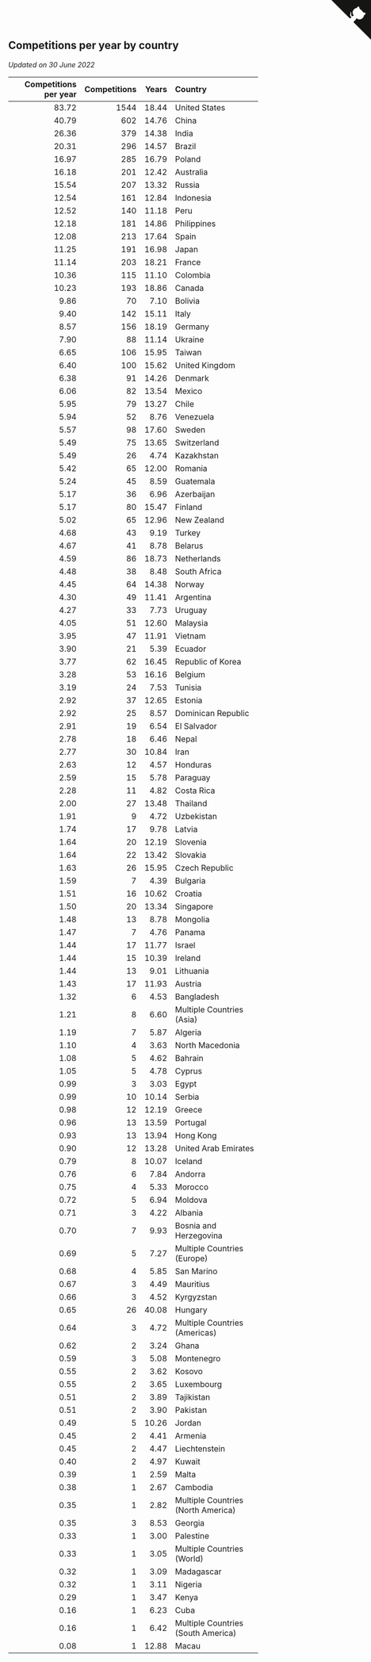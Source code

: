 ## Competitions per year by country

*Updated on 30 June 2022*

| Competitions per year | Competitions | Years | Country |
| ---: | ---: | ---: | :--- |
| 83.72 | 1544 | 18.44 | United States |
| 40.79 | 602 | 14.76 | China |
| 26.36 | 379 | 14.38 | India |
| 20.31 | 296 | 14.57 | Brazil |
| 16.97 | 285 | 16.79 | Poland |
| 16.18 | 201 | 12.42 | Australia |
| 15.54 | 207 | 13.32 | Russia |
| 12.54 | 161 | 12.84 | Indonesia |
| 12.52 | 140 | 11.18 | Peru |
| 12.18 | 181 | 14.86 | Philippines |
| 12.08 | 213 | 17.64 | Spain |
| 11.25 | 191 | 16.98 | Japan |
| 11.14 | 203 | 18.21 | France |
| 10.36 | 115 | 11.10 | Colombia |
| 10.23 | 193 | 18.86 | Canada |
| 9.86 | 70 | 7.10 | Bolivia |
| 9.40 | 142 | 15.11 | Italy |
| 8.57 | 156 | 18.19 | Germany |
| 7.90 | 88 | 11.14 | Ukraine |
| 6.65 | 106 | 15.95 | Taiwan |
| 6.40 | 100 | 15.62 | United Kingdom |
| 6.38 | 91 | 14.26 | Denmark |
| 6.06 | 82 | 13.54 | Mexico |
| 5.95 | 79 | 13.27 | Chile |
| 5.94 | 52 | 8.76 | Venezuela |
| 5.57 | 98 | 17.60 | Sweden |
| 5.49 | 75 | 13.65 | Switzerland |
| 5.49 | 26 | 4.74 | Kazakhstan |
| 5.42 | 65 | 12.00 | Romania |
| 5.24 | 45 | 8.59 | Guatemala |
| 5.17 | 36 | 6.96 | Azerbaijan |
| 5.17 | 80 | 15.47 | Finland |
| 5.02 | 65 | 12.96 | New Zealand |
| 4.68 | 43 | 9.19 | Turkey |
| 4.67 | 41 | 8.78 | Belarus |
| 4.59 | 86 | 18.73 | Netherlands |
| 4.48 | 38 | 8.48 | South Africa |
| 4.45 | 64 | 14.38 | Norway |
| 4.30 | 49 | 11.41 | Argentina |
| 4.27 | 33 | 7.73 | Uruguay |
| 4.05 | 51 | 12.60 | Malaysia |
| 3.95 | 47 | 11.91 | Vietnam |
| 3.90 | 21 | 5.39 | Ecuador |
| 3.77 | 62 | 16.45 | Republic of Korea |
| 3.28 | 53 | 16.16 | Belgium |
| 3.19 | 24 | 7.53 | Tunisia |
| 2.92 | 37 | 12.65 | Estonia |
| 2.92 | 25 | 8.57 | Dominican Republic |
| 2.91 | 19 | 6.54 | El Salvador |
| 2.78 | 18 | 6.46 | Nepal |
| 2.77 | 30 | 10.84 | Iran |
| 2.63 | 12 | 4.57 | Honduras |
| 2.59 | 15 | 5.78 | Paraguay |
| 2.28 | 11 | 4.82 | Costa Rica |
| 2.00 | 27 | 13.48 | Thailand |
| 1.91 | 9 | 4.72 | Uzbekistan |
| 1.74 | 17 | 9.78 | Latvia |
| 1.64 | 20 | 12.19 | Slovenia |
| 1.64 | 22 | 13.42 | Slovakia |
| 1.63 | 26 | 15.95 | Czech Republic |
| 1.59 | 7 | 4.39 | Bulgaria |
| 1.51 | 16 | 10.62 | Croatia |
| 1.50 | 20 | 13.34 | Singapore |
| 1.48 | 13 | 8.78 | Mongolia |
| 1.47 | 7 | 4.76 | Panama |
| 1.44 | 17 | 11.77 | Israel |
| 1.44 | 15 | 10.39 | Ireland |
| 1.44 | 13 | 9.01 | Lithuania |
| 1.43 | 17 | 11.93 | Austria |
| 1.32 | 6 | 4.53 | Bangladesh |
| 1.21 | 8 | 6.60 | Multiple Countries (Asia) |
| 1.19 | 7 | 5.87 | Algeria |
| 1.10 | 4 | 3.63 | North Macedonia |
| 1.08 | 5 | 4.62 | Bahrain |
| 1.05 | 5 | 4.78 | Cyprus |
| 0.99 | 3 | 3.03 | Egypt |
| 0.99 | 10 | 10.14 | Serbia |
| 0.98 | 12 | 12.19 | Greece |
| 0.96 | 13 | 13.59 | Portugal |
| 0.93 | 13 | 13.94 | Hong Kong |
| 0.90 | 12 | 13.28 | United Arab Emirates |
| 0.79 | 8 | 10.07 | Iceland |
| 0.76 | 6 | 7.84 | Andorra |
| 0.75 | 4 | 5.33 | Morocco |
| 0.72 | 5 | 6.94 | Moldova |
| 0.71 | 3 | 4.22 | Albania |
| 0.70 | 7 | 9.93 | Bosnia and Herzegovina |
| 0.69 | 5 | 7.27 | Multiple Countries (Europe) |
| 0.68 | 4 | 5.85 | San Marino |
| 0.67 | 3 | 4.49 | Mauritius |
| 0.66 | 3 | 4.52 | Kyrgyzstan |
| 0.65 | 26 | 40.08 | Hungary |
| 0.64 | 3 | 4.72 | Multiple Countries (Americas) |
| 0.62 | 2 | 3.24 | Ghana |
| 0.59 | 3 | 5.08 | Montenegro |
| 0.55 | 2 | 3.62 | Kosovo |
| 0.55 | 2 | 3.65 | Luxembourg |
| 0.51 | 2 | 3.89 | Tajikistan |
| 0.51 | 2 | 3.90 | Pakistan |
| 0.49 | 5 | 10.26 | Jordan |
| 0.45 | 2 | 4.41 | Armenia |
| 0.45 | 2 | 4.47 | Liechtenstein |
| 0.40 | 2 | 4.97 | Kuwait |
| 0.39 | 1 | 2.59 | Malta |
| 0.38 | 1 | 2.67 | Cambodia |
| 0.35 | 1 | 2.82 | Multiple Countries (North America) |
| 0.35 | 3 | 8.53 | Georgia |
| 0.33 | 1 | 3.00 | Palestine |
| 0.33 | 1 | 3.05 | Multiple Countries (World) |
| 0.32 | 1 | 3.09 | Madagascar |
| 0.32 | 1 | 3.11 | Nigeria |
| 0.29 | 1 | 3.47 | Kenya |
| 0.16 | 1 | 6.23 | Cuba |
| 0.16 | 1 | 6.42 | Multiple Countries (South America) |
| 0.08 | 1 | 12.88 | Macau |


<a href="https://github.com/JustinTimeCuber/wca_statistics" class="github-corner" aria-label="View source on Github"><svg width="80" height="80" viewBox="0 0 250 250" style="fill:#151513; color:#fff; position: absolute; top: 0; border: 0; right: 0;" aria-hidden="true"><path d="M0,0 L115,115 L130,115 L142,142 L250,250 L250,0 Z"></path><path d="M128.3,109.0 C113.8,99.7 119.0,89.6 119.0,89.6 C122.0,82.7 120.5,78.6 120.5,78.6 C119.2,72.0 123.4,76.3 123.4,76.3 C127.3,80.9 125.5,87.3 125.5,87.3 C122.9,97.6 130.6,101.9 134.4,103.2" fill="currentColor" style="transform-origin: 130px 106px;" class="octo-arm"></path><path d="M115.0,115.0 C114.9,115.1 118.7,116.5 119.8,115.4 L133.7,101.6 C136.9,99.2 139.9,98.4 142.2,98.6 C133.8,88.0 127.5,74.4 143.8,58.0 C148.5,53.4 154.0,51.2 159.7,51.0 C160.3,49.4 163.2,43.6 171.4,40.1 C171.4,40.1 176.1,42.5 178.8,56.2 C183.1,58.6 187.2,61.8 190.9,65.4 C194.5,69.0 197.7,73.2 200.1,77.6 C213.8,80.2 216.3,84.9 216.3,84.9 C212.7,93.1 206.9,96.0 205.4,96.6 C205.1,102.4 203.0,107.8 198.3,112.5 C181.9,128.9 168.3,122.5 157.7,114.1 C157.9,116.9 156.7,120.9 152.7,124.9 L141.0,136.5 C139.8,137.7 141.6,141.9 141.8,141.8 Z" fill="currentColor" class="octo-body"></path></svg></a><style>.github-corner:hover .octo-arm{animation:octocat-wave 560ms ease-in-out}@keyframes octocat-wave{0%,100%{transform:rotate(0)}20%,60%{transform:rotate(-25deg)}40%,80%{transform:rotate(10deg)}}@media (max-width:500px){.github-corner:hover .octo-arm{animation:none}.github-corner .octo-arm{animation:octocat-wave 560ms ease-in-out}}</style>

